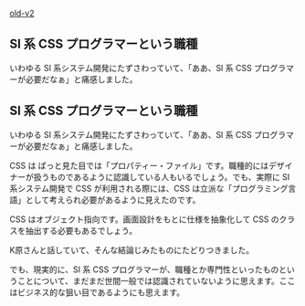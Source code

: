 [old-v2](ig100117-orig.html)

## SI 系 CSS プログラマーという職種

いわゆる SI 系システム開発にたずさわっていて、「ああ、SI 系 CSS プログラマーが必要だなぁ」と痛感しました。






## SI 系 CSS プログラマーという職種


いわゆる SI 系システム開発にたずさわっていて、「ああ、SI 系 CSS プログラマーが必要だなぁ」と痛感しました。

CSS は ぱっと見た目では「プロパティー・ファイル」です。職種的にはデザイナーが扱うものであるように認識している人もいるでしょう。でも、実際に
SI 系システム開発で CSS が利用される際には、CSS は立派な「プログラミング言語」として考えられ必要があるように見えたのです。

CSS はオブジェクト指向です。画面設計をもとに仕様を抽象化して CSS のクラスを抽出する必要もあるでしょう。

K原さんと話していて、そんな結論じみたものにたどりつきました。

でも、現実的に、SI 系 CSS プログラマーが、職種とか専門性といったものということについて、まだまだ世間一般では認識されていないように思えます。ここはビジネス的な狙い目であるようにも思えます。